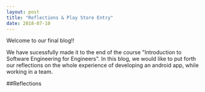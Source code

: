 ```yaml
---
layout: post
title: "Reflections & Play Store Entry"
date: 2018-07-10
---
```


Welcome to our final blog!! 

We have sucessfully made it to the end of the course "Introduction to Software Engineering for Engineers". In this blog, we would like to put forth our reflections on the whole experience of developing an android app, while working in a team.  

##Reflections
